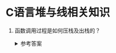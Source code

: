 C语言堆与线相关知识
===

1. 函数调用过程是如何压栈及出栈的？

    <details>
      <summary>参考答案</summary>

      每个函数都有一段空间，存储其入参、本地变量及其它临时变量（如函数返回地址等），该段空间称为函数调用栈(call stack)。调用栈是一个栈数据结构，其维护由程序自行处理。
      函数调用过程的压栈、出栈的具体操作与操作系统及CPU架构相关，下面介绍一般过程：
      1. 保存寄存器中的函数返回地址（caller的下一条语句的执行地址）、栈顶地址到栈上
      2. 栈顶指针偏移（由高地址向低地址移动）
      3. 入参压栈
      4. 局部变量压栈
      5. 执行函数代码
      6. 退出时恢复caller的函数返回地址、栈顶指针地址到寄存器中

      参考资料：
      - [C语言中的"函数调用栈"一定要弄懂！](https://z.itpub.net/article/detail/50503CAA1CDDA808A925D5758BD1B0A4)
      - [call stack](https://en.wikipedia.org/wiki/Call_stack)
      - [Stack frames](https://people.cs.rutgers.edu/~pxk/419/notes/frames.html)
      - [A Guide to ARM64 / AArch64 Assembly on Linux with Shellcodes and Cryptography](https://modexp.wordpress.com/2018/10/30/arm64-assembly/)
    </details>
